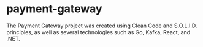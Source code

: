 # payment-gateway
The Payment Gateway project was created using Clean Code and S.O.L.I.D. principles, as well as several technologies such as Go, Kafka, React, and .NET.
